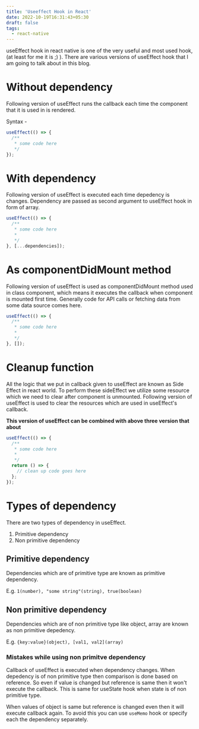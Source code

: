 ```yaml
---
title: 'Useeffect Hook in React'
date: 2022-10-19T16:31:43+05:30
draft: false
tags:
  - react-native
---
```


useEffect hook in react native is one of the very useful and most used hook, (at least for me it is ;) ). There are various versions of useEffect hook that I am going to talk about in this blog.

# Without dependency

Following version of useEffect runs the callback each time the component that it is used in is rendered.

Syntax -

```js
useEffect(() => {
  /**
   * some code here
   */
});
```

# With dependency

Following version of useEffect is executed each time depedency is changes. Dependency are passed as second argument to useEffect hook in form of array.

```js
useEffect(() => {
  /**
   * some code here
   *
   */
}, [...dependencies]);
```

# As componentDidMount method

Following version of useEffect is used as componentDidMount method used in class component, which means it executes the callback when component is mounted first time. Generally code for API calls or fetching data from some data source comes here.

```js
useEffect(() => {
  /**
   * some code here
   *
   */
}, []);
```

# Cleanup function

All the logic that we put in callback given to useEffect are known as Side Effect in react world. To perform these sideEffect we utilize some resource which we need to clear after component is unmounted. Following version of useEffect is used to clear the resources which are used in useEffect's callback.

**This version of useEffect can be combined with above three version that about**

```js
useEffect(() => {
  /**
   * some code here
   *
   */
  return () => {
    // clean up code goes here
  };
});
```

# Types of dependency

There are two types of dependency in useEffect.

1.  Primitive dependency
2.  Non primitive dependency

## Primitive dependency

Dependencies which are of primitive type are known as primitive dependency.

E.g. `1(number), "some string"(string), true(boolean)`

## Non primitive dependency

Dependencies which are of non primitive type like object, array are known as non primitive depedency.

E.g. `{key:value}(object), [val1, val2](array)`

### Mistakes while using non primitve dependency

Callback of useEffect is executed when dependency changes. When depedency is of non primitive type then comparison is done based on reference. So even if value is changed but reference is same then it won't execute the callback. This is same for useState hook when state is of non primitive type.

When values of object is same but reference is changed even then it will execute callback again.
To avoid this you can use `useMemo` hook or specify each the dependency separately.

